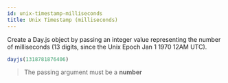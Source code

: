 ```yaml
---
id: unix-timestamp-milliseconds
title: Unix Timestamp (milliseconds)
---
```


Create a Day.js object by passing an integer value representing the number of milliseconds (13 digits, since the Unix Epoch Jan 1 1970 12AM UTC).

```js
dayjs(1318781876406)
```

> The passing argument must be a **number**
